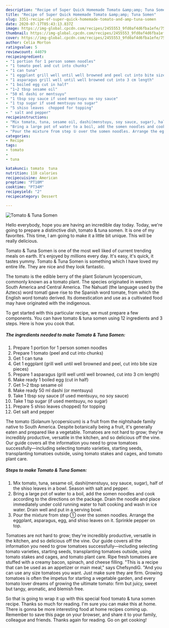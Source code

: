 ```yaml
---
description: "Recipe of Super Quick Homemade Tomato &amp;amp; Tuna Somen"
title: "Recipe of Super Quick Homemade Tomato &amp;amp; Tuna Somen"
slug: 3351-recipe-of-super-quick-homemade-tomato-and-amp-tuna-somen
date: 2020-07-17T05:43:13.837Z
image: https://img-global.cpcdn.com/recipes/2455553_9fd0af4d6fba1efe/751x532cq70/tomato-tuna-somen-recipe-main-photo.jpg
thumbnail: https://img-global.cpcdn.com/recipes/2455553_9fd0af4d6fba1efe/751x532cq70/tomato-tuna-somen-recipe-main-photo.jpg
cover: https://img-global.cpcdn.com/recipes/2455553_9fd0af4d6fba1efe/751x532cq70/tomato-tuna-somen-recipe-main-photo.jpg
author: Celia Morton
ratingvalue: 5
reviewcount: 44079
recipeingredient:
- "1 portion for 1 person somen noodles"
- "1 tomato peel and cut into chunks"
- "1 can tuna"
- "1 eggplant grill well until well browned and peel cut into bite size pieces"
- "1 asparagus grill well until well browned cut into 3 cm length"
- "1 boiled egg cut in half"
- "1~2 tbsp sesame oil"
- "50 ml dashi or mentsuyu"
- "1 tbsp soy sauce if used mentsuyu no soy sauce"
- "1 tsp sugar if used mentsuyu no sugar"
- "5 shiso leaves  chopped for topping"
- " salt and pepper"
recipeinstructions:
- "Mix tomato, tuna, sesame oil, dashi(menstuyu, soy sauce, sugar), half of the shiso leaves in a bowl. Season with salt and pepper."
- "Bring a large pot of water to a boil, add the somen noodles and cook according to the directions on the package. Drain the noodle and place immediately under cold running water to halt cooking and wash in ice water. Drain well and put in a serving bowl."
- "Pour the mixture from step ① over the somen noodles. Arrange the eggplant, asparagus, egg, and shiso leaves on it. Sprinkle pepper on top."
categories:
- Recipe
tags:
- tomato
- 
- tuna

katakunci: tomato  tuna 
nutrition: 118 calories
recipecuisine: American
preptime: "PT10M"
cooktime: "PT34M"
recipeyield: "2"
recipecategory: Dessert

---
```



![Tomato &amp; Tuna Somen](https://img-global.cpcdn.com/recipes/2455553_9fd0af4d6fba1efe/751x532cq70/tomato-tuna-somen-recipe-main-photo.jpg)

Hello everybody, hope you are having an incredible day today. Today, we're going to prepare a distinctive dish, tomato &amp; tuna somen. It is one of my favorites. This time, I am going to make it a little bit unique. This will be really delicious.

Tomato &amp; Tuna Somen is one of the most well liked of current trending meals on earth. It's enjoyed by millions every day. It's easy, it's quick, it tastes yummy. Tomato &amp; Tuna Somen is something which I have loved my entire life. They are nice and they look fantastic.

The tomato is the edible berry of the plant Solanum lycopersicum, commonly known as a tomato plant. The species originated in western South America and Central America. The Nahuatl (the language used by the Aztecs) word tomatl gave rise to the Spanish word tomate, from which the English word tomato derived. Its domestication and use as a cultivated food may have originated with the indigenous.


To get started with this particular recipe, we must prepare a few components. You can have tomato &amp; tuna somen using 12 ingredients and 3 steps. Here is how you cook that.

<!--inarticleads1-->

##### The ingredients needed to make Tomato &amp; Tuna Somen:

1. Prepare 1 portion for 1 person somen noodles
1. Prepare 1 tomato (peel and cut into chunks)
1. Get 1 can tuna
1. Get 1 eggplant (grill well until well browned and peel, cut into bite size pieces)
1. Prepare 1 asparagus (grill well until well browned, cut into 3 cm length)
1. Make ready 1 boiled egg (cut in half)
1. Get 1~2 tbsp sesame oil
1. Make ready 50 ml dashi (or mentsuyu)
1. Take 1 tbsp soy sauce (if used mentsuyu, no soy sauce)
1. Take 1 tsp sugar (if used mentsuyu, no sugar)
1. Prepare 5 shiso leaves  chopped) for topping
1. Get  salt and pepper


The tomato (Solanum lycopersicum) is a fruit from the nightshade family native to South America. Despite botanically being a fruit, it&#39;s generally eaten and prepared like a vegetable. Tomatoes are not hard to grow; they&#39;re incredibly productive, versatile in the kitchen, and so delicious off the vine. Our guide covers all the information you need to grow tomatoes successfully—including selecting tomato varieties, starting seeds, transplanting tomatoes outside, using tomato stakes and cages, and tomato plant care. 

<!--inarticleads2-->

##### Steps to make Tomato &amp; Tuna Somen:

1. Mix tomato, tuna, sesame oil, dashi(menstuyu, soy sauce, sugar), half of the shiso leaves in a bowl. Season with salt and pepper.
1. Bring a large pot of water to a boil, add the somen noodles and cook according to the directions on the package. Drain the noodle and place immediately under cold running water to halt cooking and wash in ice water. Drain well and put in a serving bowl.
1. Pour the mixture from step ① over the somen noodles. Arrange the eggplant, asparagus, egg, and shiso leaves on it. Sprinkle pepper on top.


Tomatoes are not hard to grow; they&#39;re incredibly productive, versatile in the kitchen, and so delicious off the vine. Our guide covers all the information you need to grow tomatoes successfully—including selecting tomato varieties, starting seeds, transplanting tomatoes outside, using tomato stakes and cages, and tomato plant care. Ripe fresh tomatoes are stuffed with a creamy bacon, spinach, and cheese filling. &#34;This is a recipe that can be used as an appetizer or main meal,&#34; says ChefsyndiG. &#34;And you can use any size tomatoes you want. Just make sure they are firm. Growing tomatoes is often the impetus for starting a vegetable garden, and every tomato lover dreams of growing the ultimate tomato: firm but juicy, sweet but tangy, aromatic, and blemish free. 

So that is going to wrap it up with this special food tomato &amp; tuna somen recipe. Thanks so much for reading. I'm sure you can make this at home. There is gonna be more interesting food at home recipes coming up. Remember to save this page on your browser, and share it to your family, colleague and friends. Thanks again for reading. Go on get cooking!
